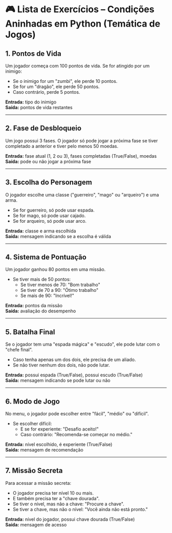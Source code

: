 # 🎮 Lista de Exercícios – Condições Aninhadas em Python (Temática de Jogos)

## 1. Pontos de Vida
Um jogador começa com 100 pontos de vida. Se for atingido por um inimigo:
- Se o inimigo for um "zumbi", ele perde 10 pontos.
- Se for um "dragão", ele perde 50 pontos.
- Caso contrário, perde 5 pontos.

**Entrada:** tipo do inimigo  
**Saída:** pontos de vida restantes

---

## 2. Fase de Desbloqueio
Um jogo possui 3 fases. O jogador só pode jogar a próxima fase se tiver completado a anterior e tiver pelo menos 50 moedas.

**Entrada:** fase atual (1, 2 ou 3), fases completadas (True/False), moedas  
**Saída:** pode ou não jogar a próxima fase

---

## 3. Escolha do Personagem
O jogador escolhe uma classe ("guerreiro", "mago" ou "arqueiro") e uma arma.  
- Se for guerreiro, só pode usar espada.
- Se for mago, só pode usar cajado.
- Se for arqueiro, só pode usar arco.

**Entrada:** classe e arma escolhida  
**Saída:** mensagem indicando se a escolha é válida

---

## 4. Sistema de Pontuação
Um jogador ganhou 80 pontos em uma missão.  
- Se tiver mais de 50 pontos:
  - Se tiver menos de 70: "Bom trabalho"
  - Se tiver de 70 a 90: "Ótimo trabalho"
  - Se mais de 90: "Incrível!"

**Entrada:** pontos da missão  
**Saída:** avaliação do desempenho

---

## 5. Batalha Final
Se o jogador tem uma "espada mágica" e "escudo", ele pode lutar com o "chefe final".
- Caso tenha apenas um dos dois, ele precisa de um aliado.
- Se não tiver nenhum dos dois, não pode lutar.

**Entrada:** possui espada (True/False), possui escudo (True/False)  
**Saída:** mensagem indicando se pode lutar ou não

---

## 6. Modo de Jogo
No menu, o jogador pode escolher entre "fácil", "médio" ou "difícil".
- Se escolher difícil:
  - E se for experiente: "Desafio aceito!"
  - Caso contrário: "Recomenda-se começar no médio."

**Entrada:** nível escolhido, é experiente (True/False)  
**Saída:** mensagem de recomendação

---

## 7. Missão Secreta
Para acessar a missão secreta:
- O jogador precisa ter nível 10 ou mais.
- E também precisa ter a "chave dourada".
- Se tiver o nível, mas não a chave: "Procure a chave".
- Se tiver a chave, mas não o nível: "Você ainda não está pronto."

**Entrada:** nível do jogador, possui chave dourada (True/False)  
**Saída:** mensagem de acesso
